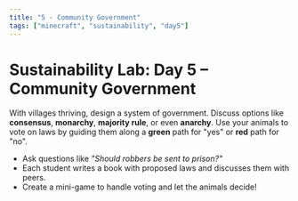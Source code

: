 ```yaml
---
title: "5 - Community Government"
tags: ["minecraft", "sustainability", "day5"]
---
```

# Sustainability Lab: Day 5 – Community Government

With villages thriving, design a system of government. Discuss options like **consensus**, **monarchy**, **majority rule**, or even **anarchy**. Use your animals to vote on laws by guiding them along a **green** path for "yes" or **red** path for "no".

- Ask questions like *"Should robbers be sent to prison?"*
- Each student writes a book with proposed laws and discusses them with peers.
- Create a mini-game to handle voting and let the animals decide!
